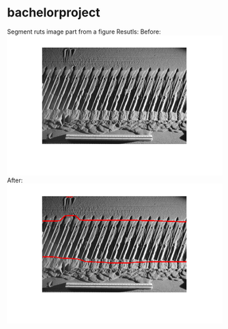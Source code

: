 # bachelorproject
Segment ruts image part from a figure
Resutls:
Before:
![ScreenShot](3.png)
After:
![ScreenShot](33.png)
